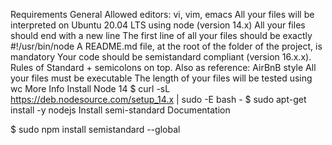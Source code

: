 Requirements General Allowed editors: vi, vim, emacs All your files will be interpreted on Ubuntu 20.04 LTS using node (version 14.x) All your files should end with a new line The first line of all your files should be exactly #!/usr/bin/node A README.md file, at the root of the folder of the project, is mandatory Your code should be semistandard compliant (version 16.x.x). Rules of Standard + semicolons on top. Also as reference: AirBnB style All your files must be executable The length of your files will be tested using wc More Info Install Node 14 $ curl -sL https://deb.nodesource.com/setup_14.x | sudo -E bash - $ sudo apt-get install -y nodejs Install semi-standard Documentation

$ sudo npm install semistandard --global
